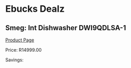 
# Ebucks Dealz
## Smeg: Int Dishwasher DWI9QDLSA-1
[Product Page](https://www.ebucks.com/web/shop/productSelected.do?prodId=1183600673&catId=1196429345)

Price: R14999.00

Savings: 


	